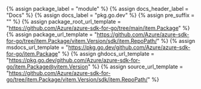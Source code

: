 {% assign package_label = "module" %}
{% assign docs_header_label = "Docs" %}
{% assign docs_label = "pkg.go.dev" %}
{% assign pre_suffix = "" %}
{% assign package_root_url_template = "https://github.com/Azure/azure-sdk-for-go/tree/main/item.Package" %}
{% assign package_url_template = "https://github.com/Azure/azure-sdk-for-go/tree/item.Package/vitem.Version/sdk/item.RepoPath/" %}
{% assign msdocs_url_template = "https://pkg.go.dev/github.com/Azure/azure-sdk-for-go/item.Package" %}
{% assign ghdocs_url_template = "https://pkg.go.dev/github.com/Azure/azure-sdk-for-go/item.Package@vitem.Version" %}
{% assign source_url_template = "https://github.com/Azure/azure-sdk-for-go/tree/item.Package/vitem.Version/sdk/item.RepoPath/" %}
